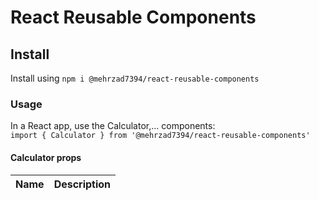 # React Reusable Components


## Install

Install using  `npm i @mehrzad7394/react-reusable-components`

### Usage 

In a React app, use the Calculator,... components:  
`import { Calculator } from '@mehrzad7394/react-reusable-components'`  

#### Calculator props

| Name        | Description      
| ----------- | -----------
